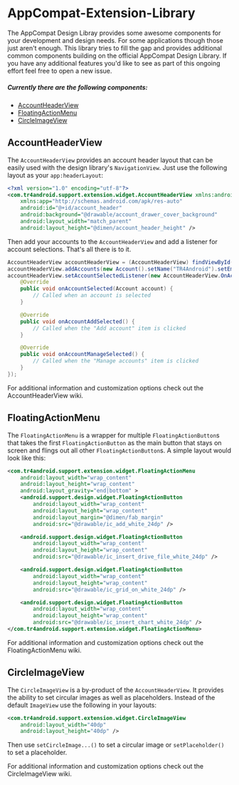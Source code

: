 # AppCompat-Extension-Library
The AppCompat Design Libray provides some awesome components for your development and design needs. For some applications though those just aren't enough. This library tries to fill the gap and provides additional common components building on the official AppCompat Design Library. If you have any additional features you'd like to see as part of this ongoing effort feel free to open a new issue.
##### Currently there are the following components:
* [AccountHeaderView](https://github.com/TR4Android/AppCompat-Extension-Library#accountheaderview)
* [FloatingActionMenu](https://github.com/TR4Android/AppCompat-Extension-Library#floatingactionmenu)
* [CircleImageView](https://github.com/TR4Android/AppCompat-Extension-Library#circleimageview)

## AccountHeaderView
The `AccountHeaderView` provides an account header layout that can be easily used with the design library's `NavigationView`.
Just use the following layout as your `app:headerLayout`:
```xml
<?xml version="1.0" encoding="utf-8"?>
<com.tr4android.support.extension.widget.AccountHeaderView xmlns:android="http://schemas.android.com/apk/res/android"
    xmlns:app="http://schemas.android.com/apk/res-auto"
    android:id="@+id/account_header"
    android:background="@drawable/account_drawer_cover_background"
    android:layout_width="match_parent"
    android:layout_height="@dimen/account_header_height" />
```
Then add your accounts to the `AccountHeaderView` and add a listener for account selections. That's all there is to it.
```java
AccountHeaderView accountHeaderView = (AccountHeaderView) findViewById(R.id.account_header);
accountHeaderView.addAccounts(new Account().setName("TR4Android").setEmail("tr4android@example.com").setIconResource(R.drawable.account_drawer_profile_image_tr4android), ...);
accountHeaderView.setAccountSelectedListener(new AccountHeaderView.OnAccountSelectedListener() {
    @Override
    public void onAccountSelected(Account account) {
        // Called when an account is selected
    }

    @Override
    public void onAccountAddSelected() {
        // Called when the "Add account" item is clicked
    }

    @Override
    public void onAccountManageSelected() {
        // Called when the "Manage accounts" item is clicked
    }
});
```

For additional information and customization options check out the AccountHeaderView wiki.

## FloatingActionMenu
The `FloatingActionMenu` is a wrapper for multiple `FloatingActionButton`s that takes the first `FloatingActionButton` as the main button that stays on screen and flings out all other `FloatingActionButton`s. A simple layout would look like this:
```xml
<com.tr4android.support.extension.widget.FloatingActionMenu
    android:layout_width="wrap_content"
    android:layout_height="wrap_content"
    android:layout_gravity="end|bottom" >
    <android.support.design.widget.FloatingActionButton
        android:layout_width="wrap_content"
        android:layout_height="wrap_content"
        android:layout_margin="@dimen/fab_margin"
        android:src="@drawable/ic_add_white_24dp" />

    <android.support.design.widget.FloatingActionButton
        android:layout_width="wrap_content"
        android:layout_height="wrap_content"
        android:src="@drawable/ic_insert_drive_file_white_24dp" />

    <android.support.design.widget.FloatingActionButton
        android:layout_width="wrap_content"
        android:layout_height="wrap_content"
        android:src="@drawable/ic_grid_on_white_24dp" />

    <android.support.design.widget.FloatingActionButton
        android:layout_width="wrap_content"
        android:layout_height="wrap_content"
        android:src="@drawable/ic_insert_chart_white_24dp" />
</com.tr4android.support.extension.widget.FloatingActionMenu>
```

For additional information and customization options check out the FloatingActionMenu wiki.

## CircleImageView
The `CircleImageView` is a by-product of the `AccountHeaderView`. It provides the ability to set circular images as well as placeholders. Instead of the default `ImageView` use the following in your layouts:
```xml
<com.tr4android.support.extension.widget.CircleImageView
    android:layout_width="40dp"
    android:layout_height="40dp" />
```
Then use `setCircleImage...()` to set a circular image or `setPlaceholder()` to set a placeholder.

For additional information and customization options check out the CircleImageView wiki.
